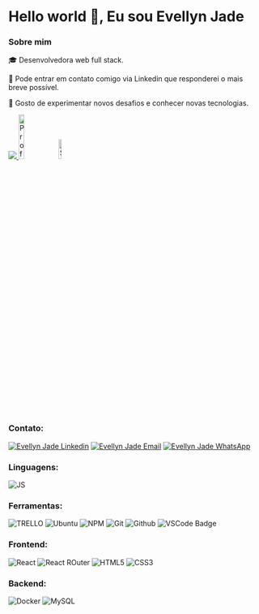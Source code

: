 <h1 align="left">Hello world 👋, Eu sou Evellyn Jade</h1>
<h3 align="left">Sobre mim</h3>
<p align="left">🎓 Desenvolvedora web full stack.</p>
<p align="left">💬 Pode entrar em contato comigo via Linkedin que responderei o mais breve possível.</p>
<p align="left">📝 Gosto de experimentar novos desafios e conhecer novas tecnologias.</p>


<a href="https://www.linkedin.com/in/evellyn-jade-76b3451bb/" target="_blank" rel="noreferrer"><img
src="https://img.shields.io/github/followers/evellyn-jade-76b3451bb?logo=github&style=for-the-badge&color=0891b2&labelColor=1c1917" />
</a>
 <img alt="Profile visitors" width="15%" src="https://komarev.com/ghpvc/?username=evellyn-jade"/>
  <img alt="Stars" width="10%" src="https://img.shields.io/github/stars/kaioruan?style=social"/>

<h3 align="left">Contato:</h3>
<p align="left">
 <a href="https://www.linkedin.com/in/evellyn-jade-76b3451bb/" target="blank"><img src="https://img.shields.io/badge/LinkedIn-0077B5?style=for-the-badge&logo=linkedin&logoColor=white" alt="Evellyn Jade Linkedin"/></a>
<a href="mailto:jadevellyn@gmail.com" target="blank"><img src="https://img.shields.io/badge/Gmail-D14836?style=for-the-badge&logo=gmail&logoColor=white" alt="Evellyn Jade Email"/></a>
 <a href="http://wa.me/5579988593329" target="blank"><img src="https://img.shields.io/badge/WhatsApp-25D366?style=for-the-badge&logo=whatsapp&logoColor=white" alt="Evellyn Jade WhatsApp"/></a>
</p>

<h3 align="left">Linguagens:</h3>
<p align="left">
<img src="https://img.shields.io/badge/JavaScript-323330?style=for-the-badge&logo=javascript&logoColor=F7DF1E" alt="JS"/>
</p>

<h3 align="left">Ferramentas:</h3>
<p align="left">
<img src="https://img.shields.io/badge/Trello-0052CC?style=for-the-badge&logo=trello&logoColor=white" alt="TRELLO"/>
<img src="https://img.shields.io/badge/Ubuntu-E95420?style=for-the-badge&logo=ubuntu&logoColor=white" alt="Ubuntu"/>
<img src="https://img.shields.io/badge/NPM-%23000000.svg?style=for-the-badge&logo=npm&logoColor=white" alt="NPM" />
<img src="https://img.shields.io/badge/git-%23F05033.svg?style=for-the-badge&logo=git&logoColor=white" alt="Git" />
<img src="https://img.shields.io/badge/github-%23121011.svg?style=for-the-badge&logo=github&logoColor=white" alt="Github" />
<img src="https://img.shields.io/badge/VSCode-0078D4?style=for-the-badge&logo=visual%20studio%20code&logoColor=white" alt="VSCode Badge"/>
 </p>

<h3 align="left">Frontend:</h3>
<p align="left">
<img src="https://img.shields.io/badge/React-20232A?style=for-the-badge&logo=react&logoColor=61DAFB" alt="React"/>
<img src="https://img.shields.io/badge/React_Router-CA4245?style=for-the-badge&logo=react-router&logoColor=white" alt="React ROuter"/>
<img src="https://img.shields.io/badge/HTML5-E34F26?style=for-the-badge&logo=html5&logoColor=white" alt="HTML5"/>
<img src="https://img.shields.io/badge/CSS3-1572B6?style=for-the-badge&logo=css3&logoColor=white" alt="CSS3"/>
 </p>
 
<h3 align="left">Backend:</h3>
<p align="left">
<img src="https://img.shields.io/badge/Docker-2CA5E0?style=for-the-badge&logo=docker&logoColor=white" alt="Docker"/>
<img src="https://img.shields.io/badge/MySQL-005C84?style=for-the-badge&logo=mysql&logoColor=white" alt="MySQL"/>
 </p>
